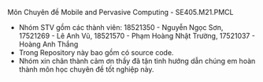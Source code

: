 Môn Chuyên đề Mobile and Pervasive Computing - SE405.M21.PMCL 
* Nhóm STV gồm các thành viên: 
  18521350 - Nguyễn Ngọc Sơn,
  17521269 - Lê Anh Vũ, 
  18521570 - Phạm Hoàng Nhật Trường, 
  17521037 - Hoàng Anh Thắng
* Trong Repository này bao gồm có source code. 
* Nhóm xin chân thành cảm ơn thầy đã tận tình hướng dẫn chúng em hoàn thành môn học chuyên đề tốt nghiệp này.
